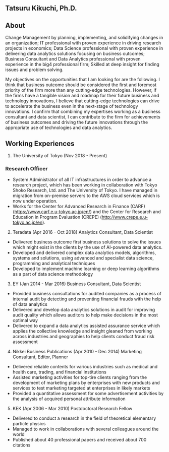## Tatsuru Kikuchi, Ph.D.

## About
Change Management by planning, implementing, and solidifying changes in an organization; IT professional with proven experience in driving research projects in economics; Data Science professional with proven experience in delivering data analytics solutions focusing on business outcomes; Business Consultant and Data Analytics professional with proven experience in the big4 professional firm; Skilled at deep insight for finding issues and problem solving.

My objectives on the opportunities that I am looking for are the following. I think that business outcome should be considered the first and foremost priority of the firm more than any cutting-edge technologies. However, if the firms have a tangible vision and roadmap for their future business and technology innovations, I believe that cutting-edge technologies can drive to accelerate the business even in the next-stage of technology innovations. I confirm that combining my expertises working as a business consultant and data scientist, I can contribute to the firm for achievements of business outcomes and driving the future innovations through the appropriate use of technologies and data analytics. 

## Working Experiences
1. The University of Tokyo (Nov 2018 - Present)
### Research Officer
- System Administrator of all IT infrastructures in order to advance a research project, which has been working in collaboration with Tokyo Shoko Research, Ltd. and The University of Tokyo. I have managed in migration from on-premise servers to the AWS cloud services which is now under operation. 
- Works for the Center for Advanced Research in Finance (CARF) (https://www.carf.e.u-tokyo.ac.jp/en/) and the Center for Research and Education in Program Evaluation (CREPE) (http://www.crepe.e.u-tokyo.ac.jp/en).

2. Teradata (Apr 2016 - Oct 2018)
Analytics Consultant, Data Scientist
- Delivered business outcome first business solutions to solve the issues which might exist in the clients by the use of AI-powered data analytics.
- Developed and delivered complex data analytics models, algorithms, systems and solutions, using advanced and specialist data science, programming and analytical techniques
- Developed to implement machine learning or deep learning algorithms as a part of data science methodology

3. EY (Jan 2014 - Mar 2016)
Business Consultant, Data Scientist
- Provided business consultations for audited companies as a process of internal audit by detecting and preventing financial frauds with the help of data analytics
- Delivered and develop data analytics solutions in audit for improving audit quality which allows auditors to help make decisions in the most optimal way
- Delivered to expand a data analytics assisted assurance service which applies the collective knowledge and insight gleaned from working across industries and geographies to help clients conduct fraud risk assessment

4. Nikkei Business Publications (Apr 2010 - Dec 2014)
Marketing Consultant, Editor, Planner
- Delivered reliable contents for various industries such as medical and health care, trading, and financial institutions
- Assisted marketing activities for top-tire clients ranging from the development of marketing plans by enterprises with new products and services to test marketing targeted at enterprises in likely markets
- Provided a quantitative assessment for some advertisement activities by the analysis of acquired personal attribute information

5. KEK (Apr 2006 - Mar 2010)
Postdoctoral Research Fellow
- Delivered to conduct a research in the field of theoretical elementary particle physics
- Managed to work in collaborations with several colleagues around the world
- Published about 40 professional papers and received about 700 citations


   
